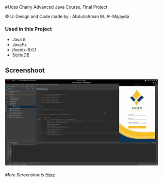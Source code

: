 #Ucas Chairy
 Advanced Java Course, Final Project 
 
&copy; Ui Design and Code made by : Abdulrahman M. Al-Majayda

###  Used in this Project
- Java 8 
- JavaFx 
- jfoenix-8.0.1
- SqliteDB

## Screenshoot
![Screenshoot](https://raw.githubusercontent.com/itsDARKSAMA/Ucas-Charity/master/screenshoots/1.png "Screenshoot")

###### More Screenshoots [Here](https://github.com/itsDARKSAMA/Ucas-Charity/tree/master/screenshoots "Here")
